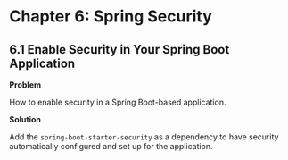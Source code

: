 # Chapter 6: Spring Security

## 6.1 Enable Security in Your Spring Boot Application

**Problem**

How to enable security in a Spring Boot-based application.

**Solution**

Add the `spring-boot-starter-security` as a dependency to have security automatically configured and set up for the application.
